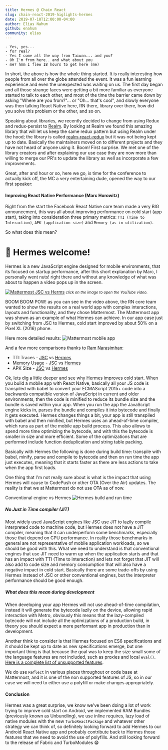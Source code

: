 ```yaml
---
title: Hermes @ Chain React
slug: chain-react-2019-higlights-hermes
date: 2019-07-18T12:00:00-04:00
author: Elias Nahum
github: enahum
community: elias
---
```


```
- Yes, yes...
- for real?
- Yes I come all the way from Taiwan... and you?
- Oh I'm from here.. and what about you
- me? hmm I flew 18 hours to get here (me)
```
In short, the above is how the whole thing started. It is really interesting how people from all over the 
globe attended the event. It was a fun learning experience and even the unexpected was waiting on us. 
The first day began and all those strange faces were getting a bit more familiar as 
everyone started to talk to each other, and most of the time the barrier came down by 
asking "Where are you from?"... or "Oh... that's cool", and slowly everyone was then talking 
React Native here, RN there, library over there, how did you solve this problem or the other, and so on. 

Speaking about libraries, we recently decided to change from using Redux and redux-persist 
to [Realm]([https://realm.io/docs/javascript/latest/#getting-started](https://realm.io/docs/javascript/latest/#getting-started)).
By looking at Realm we found this amazing library that will let us keep the same redux pattern but 
using Realm under the hood; the library is 
called [realm-react-redux](https://github.com/lolatravel/realm-react-redux) but it was 
not being kept up to date. Basically the maintainers moved on to different projects and 
they have not heard of anyone using it. Boom! First surprise. We met one of the library 
creators and after explaining our use case they are now more than willing to merge our PR's to 
update the library as well as incorporate a few improvements.

Great, after and hour or so, here we go, is time for the conference to actually kick off, 
the MC a very entertaining dude, opened the way to our first speaker:

#### Improving React Native Performance (Marc Horowitz)

Right from the start the Facebook React Native core team made a very BIG announcement, 
this was all about improving performance on cold start (app start), 
taking into consideration three primary metrics: 
`TTI (Time to Interaction)`, `APK (application size)` and `Memory (as in utilization)`.

So what does this mean?

# 🎉 Hermes welcome!

Hermes is a new JavaScript engine designed for mobile environments, that its focused on 
startup performance, after this short explanation by Marc, 
I personally went nuts! right there and without any knowledge of what was about to 
happen a video pops up in the screen.

[![Mattermost JSC vs Herms](/blog/2019-07-18-chain-react-2019/thumbnail.png)](https://youtu.be/EnefPsVRSn4)
*<span style="font-size: 12px">click on the image to open the YouTube video.</span>*

BOOM BOOM POW! as you can see in the video above, the RN core team wanted to show the results on a 
real world app with complex interactions, layouts and functionality, and they chose Mattermost. 
The Mattermost app was shown as an example of what Hermes can achieve. In our app case just by 
switching from JSC to Hermes, cold start improved by about 50% on a Pixel XL (2016) phone.

Here more detailed results:
![Mattermost mobile app](/blog/2019-07-18-chain-react-2019/hermes-stats.jpg)

And a few more comparisons thanks to [Ram Narasimhan](blog.nparashuram.com):

   - TTI Traces - [JSC](https://nparashuram.github.io/mattermost-mobile/jsc/trace-jsc.html) vs [Hermes](https://nparashuram.github.io/mattermost-mobile/hermes/trace-hermes.html)
   - Memory Usage - [JSC](https://nparashuram.github.io/mattermost-mobile/jsc/mem-jsc.txt) vs [Hermes](https://nparashuram.github.io/mattermost-mobile/hermes/mem-hermes.txt)
   - APK Size - [JSC](https://nparashuram.github.io/mattermost-mobile/jsc/size-jsc.html) vs [Hermes](https://nparashuram.github.io/mattermost-mobile/hermes/size-hermes.html)


Ok, lets dig a little deeper and see why Hermes improves cold start. When you build a mobile app with 
React Native, basically all your JS code is transpiled with babel to convert your ECMAScript 2015+ 
code into a backwards compatible version of JavaScript in current and older environments, then the 
code is minified to reduce its bundle size and the bundle is saved within your app. When you run the 
app the JavaScript engine kicks in, parses the bundle and compiles it into bytecode and finally it 
gets executed. Hermes changes things a bit, your app is still transpiled with babel and then minified, 
but Hermes uses an ahead-of-time compiler, which runs as part of the mobile app build process.
This also allows to spend more time optimizing the bytecode, and with this the bytecode is smaller in 
size and more efficient. Some of the optimizations that are performed include function deduplication 
and string table packing.

Basically with Hermes the following is done during build time: transpile with babel, minify, 
parse and compile to bytecode and then on run time the app just executes, 
meaning that it starts faster as there are less actions to take when the app first loads.

One thing that I'm not really sure about is what is the impact that using Hermes will cause to CodePush 
or other OTA (Over the Air) updates. The reality is that we at Mattermost do not use OTA as of now.

Conventional engine vs Hermes
![Hermes build and run time](/blog/2019-07-18-chain-react-2019/hermes-build.gif)

##### No Just in Time compiler (JIT)
Most widely used JavaScript engines like JSC use JIT to lazily compile interpreted code to machine code, 
but Hermes does not have a JIT compiler, meaning that it can underperform some benchmarks, especially 
those that depend on CPU performance. In reality those benchmarks in general are not representative of 
mobile application workloads, so we should be good with this. What we need to understand is that 
conventional engines that use JIT need to warm up when the application starts and that has an impact 
with TTI (Time to interaction) and lets not forget that JIT will also add to code size and memory 
consumption that will also have a negative impact in cold start. Basically there are some trade-offs 
by using Hermes instead of JSC or other conventional engines, but the interpreter performance should 
be good enough.

##### What does this mean during development
When developing your app Hermes will not use ahead-of-time compilation, instead it will generate the 
bytecode lazily on the device, allowing rapid interaction with Metro, obviously this means that the 
lazy-compiled bytecode will not include all the optimizations of a production build, in theory you 
should expect a more performant app in production than in development.

Another think to consider is that Hermes focused on ES6 specifications and it should be kept up to 
date as new specifications emerge, but one important thing is that because the goal was to keep the 
size small some of the language features are not included, such as proxies and local `eval()`. 
[Here is a complete list of unsupported features](https://github.com/facebook/hermes/blob/master/doc/Features.md#excluded-from-support).

We do use `Reflect` in various places throughout or code base at Mattermost, and it is one of the non 
supported features of JS, so in our case we will need to either use a polyfill or make changes appropriately.

#### Conclusion
Hermes was a great surprise, we know we've been doing a lot of work trying to improve cold start on 
Android, we implemented RAM Bundles (previously known as Unbundling), we use inline requires, 
lazy load of native modules with the new `TurboReactPackage` and whatever other strategy we can think of, 
so definitely looking forward to add Hermes to our Android React Native app and probably contribute 
back to Hermes those features that we need to avoid the use of polyfills. And still looking forward to 
the release of Fabric and TurboModules 😁
